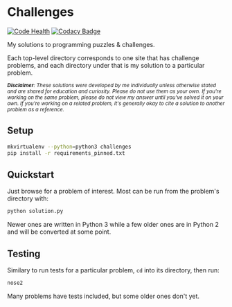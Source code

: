 # Challenges

[![Code Health](https://landscape.io/github/tedmiston/challenges/master/landscape.svg?style=flat)](https://landscape.io/github/tedmiston/challenges/master) [![Codacy Badge](https://api.codacy.com/project/badge/Grade/f97d41838ac14875b60c7529ed68e630)](https://www.codacy.com/app/tedmiston/challenges?utm_source=github.com&amp;utm_medium=referral&amp;utm_content=tedmiston/challenges&amp;utm_campaign=Badge_Grade)

My solutions to programming puzzles & challenges.

Each top-level directory corresponds to one site that has challenge problems, and each directory under that is my solution to a particular problem.

<small>_**Disclaimer**: These solutions were developed by me individually unless otherwise stated and are shared for education and curiosity.  Please do not use them as your own.  If you're working on the same problem, please do not view my answer until you've solved it on your own.  If you're working on a related problem, it's generally okay to cite a solution to another problem as a reference._</small>

## Setup

```bash
mkvirtualenv --python=python3 challenges
pip install -r requirements_pinned.txt
```

## Quickstart

Just browse for a problem of interest.  Most can be run from the problem's directory with:

```bash
python solution.py
```

Newer ones are written in Python 3 while a few older ones are in Python 2 and will be converted at some point.

## Testing

Similary to run tests for a particular problem, `cd` into its directory, then run:

```bash
nose2
```

Many problems have tests included, but some older ones don't yet.
